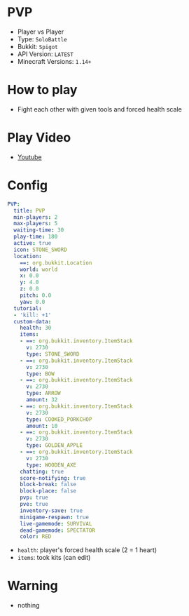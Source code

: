 # PVP
- Player vs Player
- Type: `SoloBattle`
- Bukkit: `Spigot` 
- API Version: `LATEST`
- Minecraft Versions: `1.14+`

# How to play
- Fight each other with given tools and forced health scale

# Play Video
- [Youtube](https://www.youtube.com/watch?v=PMmOHS4mbLc)

# Config
```yaml
PVP:
  title: PVP
  min-players: 2
  max-players: 5
  waiting-time: 30
  play-time: 180
  active: true
  icon: STONE_SWORD
  location:
    ==: org.bukkit.Location
    world: world
    x: 0.0
    y: 4.0
    z: 0.0
    pitch: 0.0
    yaw: 0.0
  tutorial:
  - 'kill: +1'
  custom-data:
    health: 30
    items:
    - ==: org.bukkit.inventory.ItemStack
      v: 2730
      type: STONE_SWORD
    - ==: org.bukkit.inventory.ItemStack
      v: 2730
      type: BOW
    - ==: org.bukkit.inventory.ItemStack
      v: 2730
      type: ARROW
      amount: 32
    - ==: org.bukkit.inventory.ItemStack
      v: 2730
      type: COOKED_PORKCHOP
      amount: 10
    - ==: org.bukkit.inventory.ItemStack
      v: 2730
      type: GOLDEN_APPLE
    - ==: org.bukkit.inventory.ItemStack
      v: 2730
      type: WOODEN_AXE
    chatting: true
    score-notifying: true
    block-break: false
    block-place: false
    pvp: true
    pve: true
    inventory-save: true
    minigame-respawn: true
    live-gamemode: SURVIVAL
    dead-gamemode: SPECTATOR
    color: RED
```
- `health`: player's forced health scale (2 = 1 heart)
- `items`: took kits (can edit)

# Warning
- nothing